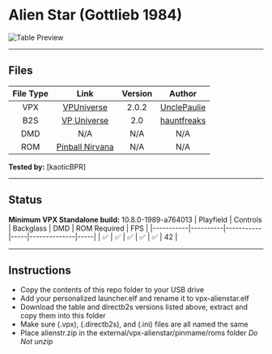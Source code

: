 # Alien Star (Gottlieb 1984)

![Table Preview](https://vpuniverse.com/screenshots/monthly_2024_01/CaptureDTAlienStar.png.e517f69e6664e3ce2787bcbbb76c8688.png)

---

## Files
| File Type | Link | Version | Author |
|:---------:|:----:|:-------:|:------:|
| VPX | [VPUniverse](https://vpuniverse.com/files/file/18211-alien-star-gottlieb-1984/) | 2.0.2 | [UnclePaulie](https://vpuniverse.com/profile/16685-unclepaulie/) |
| B2S | [VP Universe](https://vpuniverse.com/files/file/13215-alien-star-gottlieb-1984) | 2.0 | [hauntfreaks](https://vpuniverse.com/profile/5216-hauntfreaks/) |
| DMD | N/A | N/A | N/A |
| ROM | [Pinball Nirvana](https://pinballnirvana.com/forums/resources/alienstr.1519/) | N/A | N/A |

**Tested by:** [kaoticBPR]

---

## Status 
**Minimum VPX Standalone build:** 10.8.0-1989-a764013
| Playfield | Controls | Backglass | DMD | ROM Required | FPS | 
|-----------|----------|-----------|-----|--------------|-----|
| :white_check_mark: | :white_check_mark: | :white_check_mark: | :white_check_mark: | :white_check_mark: | 42 |

---

## Instructions
- Copy the contents of this repo folder to your USB drive
- Add your personalized launcher.elf and rename it to vpx-alienstar.elf
- Download the table and directb2s versions listed above, extract and copy them into this folder
- Make sure (.vpx), (.directb2s), and (.ini) files are all named the same
- Place alienstr.zip in the external/vpx-alienstar/pinmame/roms folder *Do Not unzip*
